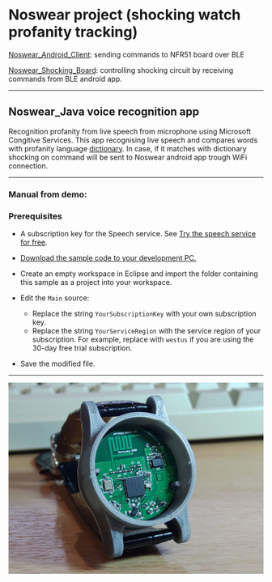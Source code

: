 # Noswear project (shocking watch profanity tracking)  

[Noswear_Android_Client](https://github.com/StarrLucky/Noswear_Android_Client): sending commands to NFR51 board over BLE  

[Noswear_Shocking_Board](https://github.com/StarrLucky/Noswear_Shocking_Board): controlling shocking circuit by receiving commands from BLE android app.  

--- 

## Noswear_Java voice recognition app  

Recognition profanity from live speech from microphone using Microsoft Congitive Services.
This app recognising live speech and compares words with profanity language [dictionary](dict/profanity_dic.txt).
In case, if it matches with dictionary shocking on command will be sent to Noswear android app trough WiFi connection. 

----
### Manual from demo:
### Prerequisites
* A subscription key for the Speech service. See [Try the speech service for free](https://docs.microsoft.com/azure/cognitive-services/speech-service/get-started).

* [Download the sample code to your development PC.](/README.md#get-the-samples)
* Create an empty workspace in Eclipse and import the folder containing this sample as a project into your workspace.
* Edit the `Main` source:
  * Replace the string `YourSubscriptionKey` with your own subscription key.
  * Replace the string `YourServiceRegion` with the service region of your subscription.
    For example, replace with `westus` if you are using the 30-day free trial subscription.
* Save the modified file.

----

  ![Noswear shocking watch pcb](https://github.com/StarrLucky/Noswear_Shocking_Board/blob/master/pcb.jpg)
